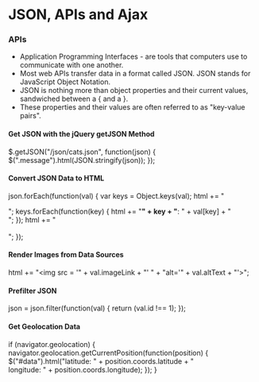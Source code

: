 # JSON, APIs and Ajax

### APIs
* Application Programming Interfaces - are tools that computers use to communicate with one another.
* Most web APIs transfer data in a format called JSON. JSON stands for JavaScript Object Notation.
* JSON is nothing more than object properties and their current values, sandwiched between a { and a }.
* These properties and their values are often referred to as "key-value pairs".

#### Get JSON with the jQuery getJSON Method
$.getJSON("/json/cats.json", function(json) {
        $(".message").html(JSON.stringify(json));
      });

#### Convert JSON Data to HTML
json.forEach(function(val) {
  var keys = Object.keys(val);
  html += "<div class = 'cat'>";
  keys.forEach(function(key) {
    html += "<strong>" + key + "</strong>: " + val[key] + "<br>";
  });
  html += "</div><br>";
});


#### Render Images from Data Sources
html += "<img src = '" + val.imageLink + "' " + "alt='" + val.altText + "'>";


#### Prefilter JSON
json = json.filter(function(val) {
  return (val.id !== 1);
});


#### Get Geolocation Data
if (navigator.geolocation) {
  navigator.geolocation.getCurrentPosition(function(position) {
    $("#data").html("latitude: " + position.coords.latitude + "<br>longitude: " + position.coords.longitude);
  });
}
